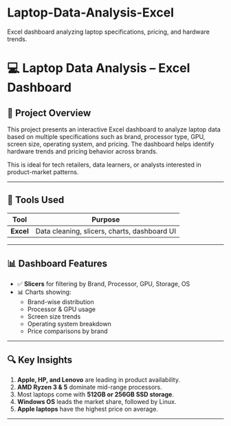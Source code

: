 # Laptop-Data-Analysis-Excel
Excel dashboard analyzing laptop specifications, pricing, and hardware trends.

# 💻 Laptop Data Analysis – Excel Dashboard

## 📌 Project Overview

This project presents an interactive Excel dashboard to analyze laptop data based on multiple specifications such as brand, processor type, GPU, screen size, operating system, and pricing. The dashboard helps identify hardware trends and pricing behavior across brands.

This is ideal for tech retailers, data learners, or analysts interested in product-market patterns.

---

## 🧰 Tools Used

| Tool    | Purpose                                      |
|---------|----------------------------------------------|
| **Excel** | Data cleaning, slicers, charts, dashboard UI |

---

## 📊 Dashboard Features

- ✅ **Slicers** for filtering by Brand, Processor, GPU, Storage, OS
- 📊 Charts showing:
  - Brand-wise distribution
  - Processor & GPU usage
  - Screen size trends
  - Operating system breakdown
  - Price comparisons by brand

---

## 🔍 Key Insights

1. **Apple, HP, and Lenovo** are leading in product availability.
2. **AMD Ryzen 3 & 5** dominate mid-range processors.
3. Most laptops come with **512GB or 256GB SSD storage**.
4. **Windows OS** leads the market share, followed by Linux.
5. **Apple laptops** have the highest price on average.

---

 
